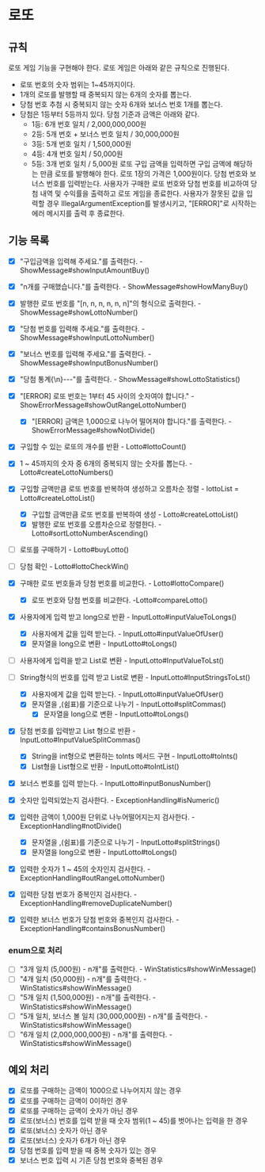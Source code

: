 # 로또

## 규칙
로또 게임 기능을 구현해야 한다. 로또 게임은 아래와 같은 규칙으로 진행된다.
- 로또 번호의 숫자 범위는 1~45까지이다.
- 1개의 로또를 발행할 때 중복되지 않는 6개의 숫자를 뽑는다.
- 당첨 번호 추첨 시 중복되지 않는 숫자 6개와 보너스 번호 1개를 뽑는다.
- 당첨은 1등부터 5등까지 있다. 당첨 기준과 금액은 아래와 같다.
    - 1등: 6개 번호 일치 / 2,000,000,000원
    - 2등: 5개 번호 + 보너스 번호 일치 / 30,000,000원
    - 3등: 5개 번호 일치 / 1,500,000원
    - 4등: 4개 번호 일치 / 50,000원
    - 5등: 3개 번호 일치 / 5,000원
      로또 구입 금액을 입력하면 구입 금액에 해당하는 만큼 로또를 발행해야 한다.
      로또 1장의 가격은 1,000원이다.
      당첨 번호와 보너스 번호를 입력받는다.
      사용자가 구매한 로또 번호와 당첨 번호를 비교하여 당첨 내역 및 수익률을 출력하고 로또 게임을 종료한다.
      사용자가 잘못된 값을 입력할 경우 IllegalArgumentException를 발생시키고, "[ERROR]"로 시작하는 에러 메시지를 출력 후 종료한다.

## 기능 목록
- [x] "구입금액을 입력해 주세요."를 출력한다. - ShowMessage#showInputAmountBuy()
- [x] "n개를 구매했습니다."를 출력한다. - ShowMessage#showHowManyBuy()
- [x] 발행한 로또 번호를 "[n, n, n, n, n, n]"의 형식으로 출력한다. - ShowMessage#showLottoNumber()
- [x] "당첨 번호를 입력해 주세요."를 출력한다. - ShowMessage#showInputLottoNumber()
- [x] "보너스 번호를 입력해 주세요."를 출력한다. - ShowMessage#showInputBonusNumber()
- [x] "당첨 통계{\n}---"를 출력한다. - ShowMessage#showLottoStatistics()

- [x] "[ERROR] 로또 번호는 1부터 45 사이의 숫자여야 합니다." - ShowErrorMessage#showOutRangeLottoNumber()
  - [x] "[ERROR] 금액은 1,000으로 나누어 떨어져야 합니다."를 출력한다. - ShowErrorMessage#showNotDivide()

- [x] 구입할 수 있는 로또의 개수를 반환 - Lotto#lottoCount()
- [x] 1 ~ 45까지의 숫자 중 6개의 중복되지 않는 숫자를 뽑는다. - Lotto#createLottoNumbers()
- [x] 구입할 금액만큼 로또 번호를 반복하여 생성하고 오름차순 정렬 - lottoList = Lotto#createLottoList()
  - [x] 구입할 금액만큼 로또 번호를 반복하여 생성 - Lotto#createLottoList()
  - [x] 발행한 로또 번호를 오름차순으로 정렬한다. - Lotto#sortLottoNumberAscending()

- [ ] 로또를 구매하기 - Lotto#buyLotto()
- [ ] 당첨 확인 - Lotto#lottoCheckWin()

- [x] 구매한 로또 번호들과 당첨 번호를 비교한다. - Lotto#lottoCompare()
  - [x] 로또 번호와 당첨 번호를 비교한다. -Lotto#compareLotto()

- [x] 사용자에게 입력 받고 long으로 반환 - InputLotto#inputValueToLongs()
  - [x] 사용자에게 값을 입력 받는다. - InputLotto#inputValueOfUser()
  - [x] 문자열을 long으로 변환 - InputLotto#toLongs()
- [ ] 사용자에게 입력을 받고 List로 변환 - InputLotto#InputValueToLst()
- [ ] String형식의 번호를 입력 받고 List로 변환 - InputLotto#InputStringsToLst()
  - [x] 사용자에게 값을 입력 받는다. - InputLotto#inputValueOfUser()
  - [x] 문자열을 ,(쉼표)를 기준으로 나누기 - InputLotto#splitCommas()
    - [x] 문자열을 long으로 변환 - InputLotto#toLongs()
- [x] 당첨 번호를 입력받고 List<Integer> 형으로 반환 - InputLotto#InputValueSplitCommas()
  - [x] String을 int형으로 변환하는 toInts 메서드 구현 - InputLotto#toInts()
  - [x] List<String>형을 List<Integer>형으로 반환 - InputLotto#toIntList()
- [x] 보너스 번호를 입력 받는다. - InputLotto#inputBonusNumber()

- [x] 숫자만 입력되었는지 검사한다. - ExceptionHandling#isNumeric()
- [x] 입력한 금액이 1,000원 단위로 나누어떨어지는지 검사한다. - ExceptionHandling#notDivide()
  - [x] 문자열을 ,(쉼표)를 기준으로 나누기 - InputLotto#splitStrings()
  - [x] 문자열을 long으로 변환 - InputLotto#toLongs()
- [x] 입력한 숫자가 1 ~ 45의 숫자인지 검사한다. - ExceptionHandling#outRangeLottoNumber()
- [x] 입력한 당첨 번호가 중복인지 검사한다. - ExceptionHandling#removeDuplicateNumber()
- [x] 입력한 보너스 번호가 당첨 번호와 중복인지 검사한다. - ExceptionHandling#containsBonusNumber()

### enum으로 처리
- [ ] "3개 일치 (5,000원) - n개"를 출력한다. - WinStatistics#showWinMessage()
- [ ] "4개 일치 (50,000원) - n개"를 출력한다. - WinStatistics#showWinMessage()
- [ ] "5개 일치 (1,500,000원) - n개"를 출력한다. - WinStatistics#showWinMessage()
- [ ] "5개 일치, 보너스 볼 일치 (30,000,000원) - n개"를 출력한다. - WinStatistics#showWinMessage()
- [ ] "6개 일치 (2,000,000,000원) - n개"를 출력한다. - WinStatistics#showWinMessage()

## 예외 처리
- [x] 로또를 구매하는 금액이 1000으로 나누어지지 않는 경우
- [x] 로또를 구매하는 금액이 0이하인 경우
- [x] 로또를 구매하는 금액이 숫자가 아닌 경우
- [x] 로또(보너스) 번호를 입력 받을 때 숫자 범위(1 ~ 45)를 벗어나는 입력을 한 경우 
- [x] 로또(보너스) 숫자가 아닌 경우
- [x] 로또(보너스) 숫자가 6개가 아닌 경우
- [x] 당첨 번호를 입력 받을 때 중복 숫자가 있는 경우
- [x] 보너스 번호 입력 시 기존 당첨 번호와 중복된 경우